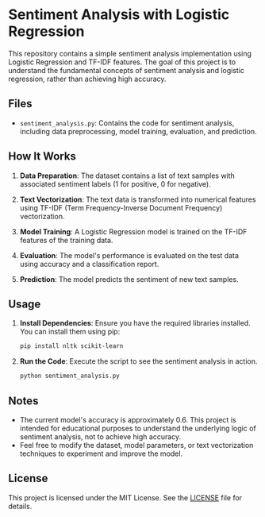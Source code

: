 # Sentiment Analysis with Logistic Regression

This repository contains a simple sentiment analysis implementation using Logistic Regression and TF-IDF features. The goal of this project is to understand the fundamental concepts of sentiment analysis and logistic regression, rather than achieving high accuracy.

## Files

- `sentiment_analysis.py`: Contains the code for sentiment analysis, including data preprocessing, model training, evaluation, and prediction.

## How It Works

1. **Data Preparation**: The dataset contains a list of text samples with associated sentiment labels (1 for positive, 0 for negative).

2. **Text Vectorization**: The text data is transformed into numerical features using TF-IDF (Term Frequency-Inverse Document Frequency) vectorization.

3. **Model Training**: A Logistic Regression model is trained on the TF-IDF features of the training data.

4. **Evaluation**: The model's performance is evaluated on the test data using accuracy and a classification report.

5. **Prediction**: The model predicts the sentiment of new text samples.

## Usage

1. **Install Dependencies**: Ensure you have the required libraries installed. You can install them using pip:
    ```bash
    pip install nltk scikit-learn
    ```

2. **Run the Code**: Execute the script to see the sentiment analysis in action.
    ```bash
    python sentiment_analysis.py
    ```

## Notes

- The current model's accuracy is approximately 0.6. This project is intended for educational purposes to understand the underlying logic of sentiment analysis, not to achieve high accuracy.
- Feel free to modify the dataset, model parameters, or text vectorization techniques to experiment and improve the model.

## License

This project is licensed under the MIT License. See the [LICENSE](LICENSE) file for details.
